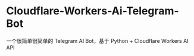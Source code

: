 # Cloudflare-Workers-Ai-Telegram-Bot
一个很简单很简单的 Telegram AI Bot，基于 Python + Cloudflare Workers AI API
